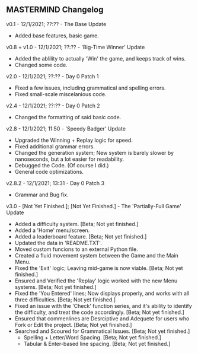 ## MASTERMIND Changelog

v0.1 - 12/1/2021; ??:?? - The Base Update
  * Added base features, basic game. 

v0.8 + v1.0 - 12/1/2021; ??:?? - 'Big-Time Winner' Update
  * Added the ablility to actually 'Win' the game, and keeps track of wins. 
  * Changed some code.

v2.0 - 12/1/2021; ??:?? - Day 0 Patch 1
  * Fixed a few issues, including grammatical and spelling errors. 
  * Fixed small-scale miscelanious code.

v2.4 - 12/1/2021; ??:?? - Day 0 Patch 2
  * Changed the formatting of said basic code. 

v2.8 - 12/1/2021; 11:50 - 'Speedy Badger' Update
  * Upgraded the Winning + Replay logic for speed.
  * Fixed additional grammar errors. 
  * Changed the generation system; New system is barely slower by nanoseconds, but a lot easier for readability. 
  * Debugged the Code. (Of course I did.)
  * General code optimizations. 

v2.8.2 - 12/1/2021; 13:31 - Day 0 Patch 3
  * Grammar and Bug fix.

v3.0 - [Not Yet Finished.]; [Not Yet Finished.] - The 'Partially-Full Game' Update
- Added a  difficulty system. [Beta; Not yet finished.]
- Added a 'Home' menu/screen. 
- Added a leaderboard feature. [Beta; Not yet finished.]
- Updated the data in 'README.TXT'. 
- Moved custom funcions to an external Python file.
- Created a fluid movement system between the Game and the Main Menu.
- Fixed the 'Exit' logic; Leaving mid-game is now viable. [Beta; Not yet finished.]
- Ensured and Verified the 'Replay' logic worked with the new Menu systems. [Beta; Not yet finished.]
- Fixed the 'You Entered' lines; Now displays properly, and works with all three difficulties. [Beta; Not yet finished.]
- Fixed an issue with the 'Check' function series, and it's ability to identify the difficulty, and treat the code accordingly. [Beta; Not yet finished.]
- Ensured that commenlines are Desrciptive and Adequete for users who Fork or Edit the project. [Beta; Not yet finished.]
- Searched and Scoured for Grammatical Issues. [Beta; Not yet finished.]
    - Spelling + Letter/Word Spacing. [Beta; Not yet finished.]
    - Tabular & Enter-based line spacing. [Beta; Not yet finished.]
